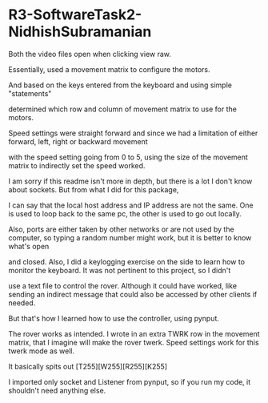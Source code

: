 # R3-SoftwareTask2-NidhishSubramanian

Both the video files open when clicking view raw. 

Essentially, used a movement matrix to configure the motors.

And based on the keys entered from the keyboard and using simple "statements"

determined which row and column of movement matrix to use for the motors.

Speed settings were straight forward and since we had a limitation of either forward, left, right or backward movement

with the speed setting going from 0 to 5, using the size of the movement matrix to indirectly set the speed worked.

I am sorry if this readme isn't more in depth, but there is a lot I don't know about sockets. But from what I did for this package,

I can say that the local host address and IP address are not the same. One is used to loop back to the same pc, the other is used to go out locally.

Also, ports are either taken by other networks or are not used by the computer, so typing a random number might work, but it is better to know what's open

and closed. Also, I did a keylogging exercise on the side to learn how to monitor the keyboard. It was not pertinent to this project, so I didn't 

use a text file to control the rover. Although it could have worked, like sending an indirect message that could also be accessed by other clients if needed. 

But that's how I learned how to use the controller, using pynput. 

The rover works as intended. I wrote in an extra TWRK row in the movement matrix, that I imagine will make the rover twerk. Speed settings work for this twerk mode as  well.

It basically spits out [T255][W255][R255][K255]

I imported only socket and Listener from pynput, so if you run my code, it shouldn't need anything else. 
